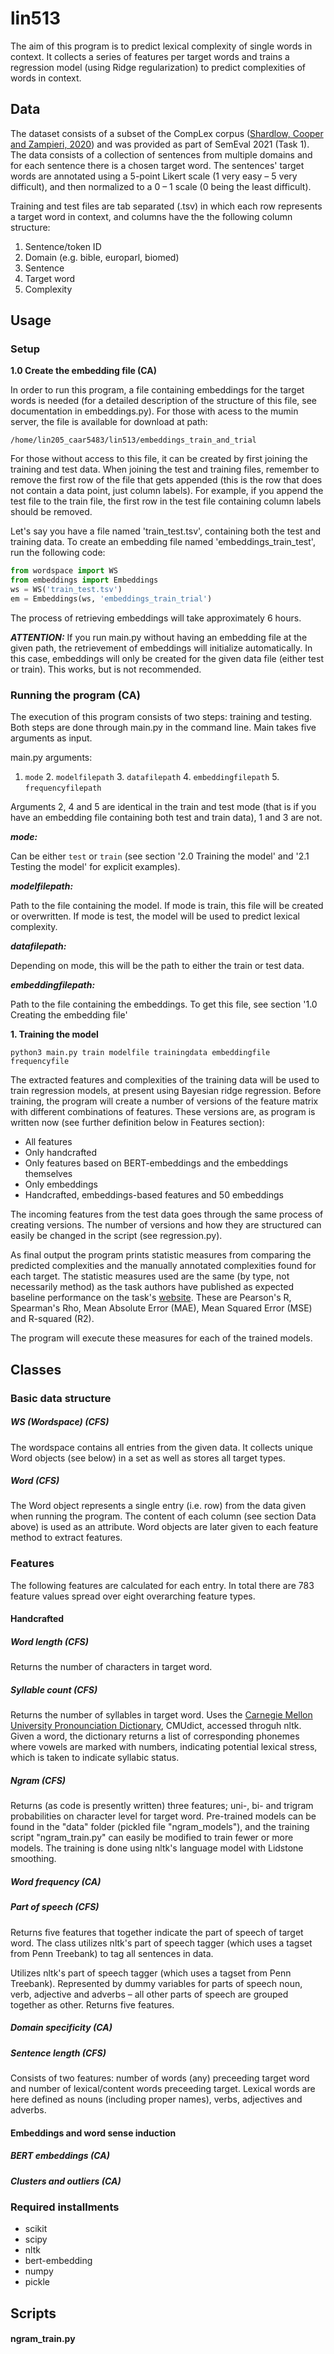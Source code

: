 # lin513

The aim of this program is to predict lexical complexity of single words in context. It collects a series of features per target words and trains a regression model (using Ridge regularization) to predict complexities of words in context.

## Data
The dataset consists of a subset of the CompLex corpus ([Shardlow, Cooper and Zampieri, 2020](https://arxiv.org/pdf/2003.07008.pdf)) and was provided as part of SemEval 2021 (Task 1). The data consists of a collection of sentences from multiple domains and for each sentence there is a chosen target word. The sentences' target words are annotated using a 5-point Likert scale (1 very easy – 5 very difficult), and then normalized to a 0 – 1 scale (0 being the least difficult). 

Training and test files are tab separated (.tsv) in which each row represents 
a target word in context, and columns have the the following column structure:
1. Sentence/token ID
2. Domain (e.g. bible, europarl, biomed)
3. Sentence
4. Target word
5. Complexity

## Usage

### Setup

**1.0  Create the embedding file (CA)**

In order to run this program, a file containing embeddings for the target words is needed (for
a detailed description of the structure of this file, see documentation in embeddings.py).
For those with acess to the mumin server, the file is available for download at path: 

`/home/lin205_caar5483/lin513/embeddings_train_and_trial`

For those without access to this file, it can be created by first joining the training and test data.
When joining the test and training files, remember to remove the first row of the file that gets appended (this is the row that does not contain a data point, just column labels).
For example, if you append the test file to the train file, the first row in the test file containing column labels should be removed.

Let's say you have a file named 'train_test.tsv', containing both the test and training data.
To create an embedding file named 'embeddings_train_test', run the following code:

```python
from wordspace import WS
from embeddings import Embeddings
ws = WS('train_test.tsv')
em = Embeddings(ws, 'embeddings_train_trial')
```

The process of retrieving embeddings will take approximately 6 hours.

***ATTENTION:*** If you run main.py without having an embedding file at the given path, the retrievement of embeddings will initialize automatically. In this case, embeddings will only be created for the given data file (either test or train). This works, but is not recommended.

### Running the program (CA)

The execution of this program consists of two steps: training and testing. Both steps are done through main.py in the command line. Main takes five arguments as input.

main.py arguments:
1. `mode` 2. `modelfilepath` 3. `datafilepath` 4. `embeddingfilepath` 5. `frequencyfilepath`

Arguments 2, 4 and 5 are identical in the train and test mode (that is if you have an embedding file containing both test and train data), 1 and 3 are not.

***mode:***

Can be either `test` or `train` (see section '2.0 Training the model' and '2.1 Testing the model' for explicit examples).

***modelfilepath:***

Path to the file containing the model. If mode is train, this file will be created or overwritten. If mode is test, the model will be used to predict lexical complexity.

***datafilepath:***

Depending on mode, this will be the path to either the train or test data.

***embeddingfilepath:***

Path to the file containing the embeddings. To get this file, see section '1.0 Creating the embedding file'


**1. Training the model**

`python3 main.py train modelfile trainingdata embeddingfile frequencyfile`




The extracted features and complexities of the training data will be used to train regression models, at present using Bayesian ridge regression. Before training, the program will create a number of versions of the feature matrix with different combinations of features. These versions are, as program is written now (see further definition below in Features section):

- All features
- Only handcrafted 
- Only features based on BERT-embeddings and the embeddings themselves
- Only embeddings
- Handcrafted, embeddings-based features and 50 embeddings

The incoming features from the test data goes through the same process of creating versions. The number of versions and how they are structured can easily be changed in the script (see regression.py). 

As final output the program prints statistic measures from comparing the predicted complexities and the manually annotated complexities found for each target. The statistic measures used are the same (by type, not necessarily method) as the task authors have published as expected baseline performance on the task's [website](https://github.com/MMU-TDMLab/CompLex). These are Pearson's R, Spearman's Rho, Mean Absolute Error (MAE), Mean Squared Error (MSE) and R-squared (R2). 

The program will execute these measures for each of the trained models. 

## Classes

### Basic data structure

##### WS (Wordspace) (CFS)

The wordspace contains all entries from the given data. It collects unique Word objects (see below) in a set as well as stores all target types.  

##### Word (CFS)

The Word object represents a single entry (i.e. row) from the data given when running the program. The content of each column (see section Data above) is used as an attribute. Word objects are later given to each feature method to extract features.

### Features

The following features are calculated for each entry. In total there are 783 feature values spread over eight overarching feature types. 

#### Handcrafted

##### Word length (CFS)

Returns the number of characters in target word. 

##### Syllable count (CFS)

Returns the number of syllables in target word. Uses the [Carnegie Mellon University Pronounciation Dictionary](http://www.speech.cs.cmu.edu/cgi-bin/cmudict), CMUdict, accessed throguh nltk. Given a word, the dictionary returns a list of corresponding phonemes where vowels are marked with numbers, indicating potential lexical stress, which is taken to indicate syllabic status. 

##### Ngram (CFS)

Returns (as code is presently written) three features; uni-, bi- and trigram probabilities on character level for target word. Pre-trained models can be found in the "data" folder (pickled file "ngram_models"), and the training script "ngram_train.py" can easily be modified to train fewer or more models. The training is done using nltk's language model with Lidstone smoothing.  

##### Word frequency (CA)

##### Part of speech (CFS)
Returns five features that together indicate the part of speech of target word. The class utilizes nltk's part of speech tagger (which uses a tagset from Penn Treebank) to tag all sentences in data. 

Utilizes nltk's part of speech tagger (which uses a tagset from Penn Treebank). Represented by dummy variables for parts of speech noun, verb, adjective and adverbs – all other parts of speech are grouped together as other. Returns five features.

##### Domain specificity (CA)

##### Sentence length (CFS)
Consists of two features: number of words (any) preceeding target word and number of lexical/content words preceeding target. Lexical words are here defined as nouns (including proper names), verbs, adjectives and adverbs.

#### Embeddings and word sense induction 

##### BERT embeddings (CA)

##### Clusters and outliers (CA)







### Required installments

- scikit 
- scipy 
- nltk 
- bert-embedding 
- numpy
- pickle



## Scripts

#### ngram_train.py